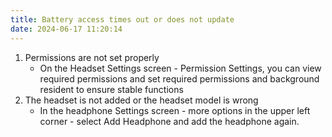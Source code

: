 ```yaml
---
title: Battery access times out or does not update
date: 2024-06-17 11:20:14
---
```


1. Permissions are not set properly
    - On the Headset Settings screen - Permission Settings, you can view required permissions and set required permissions and background resident to ensure stable functions
2. The headset is not added or the headset model is wrong
    - In the headphone Settings screen - more options in the upper left corner - select Add Headphone and add the headphone again.
